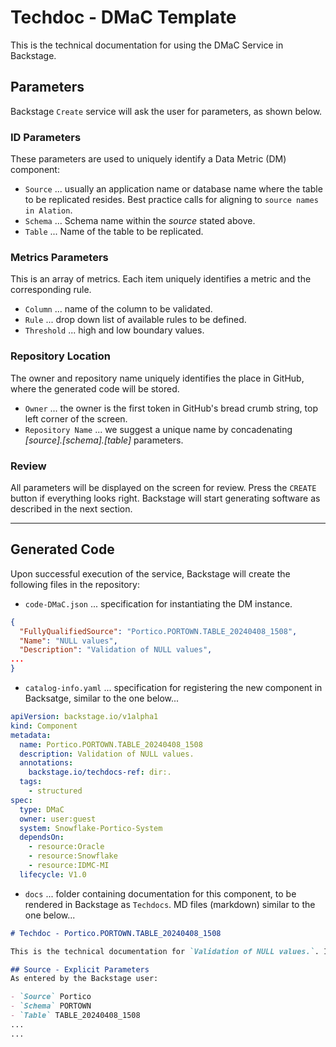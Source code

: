 # Techdoc - DMaC Template

This is the technical documentation for using the DMaC Service in Backstage.

## Parameters
Backstage `Create` service will ask the user for parameters, as shown below. 

### ID Parameters
These parameters are used to uniquely identify a Data Metric (DM) component:

- `Source` ... usually an application name or database name where the table to be replicated resides. Best practice calls for aligning to `source names in Alation`.
- `Schema` ... Schema name within the *source* stated above.
- `Table` ... Name of the table to be replicated.

### Metrics Parameters
This is an array of metrics. Each item uniquely identifies a metric and the corresponding rule.

- `Column` ... name of the column to be validated.
- `Rule` ... drop down list of available rules to be defined.
- `Threshold` ... high and low boundary values.

### Repository Location
The owner and repository name uniquely identifies the place in GitHub, where the generated code will be stored.

- `Owner` ... the owner is the first token in GitHub's bread crumb string, top left corner of the screen.
- `Repository Name` ... we suggest a unique name by concadenating *[source].[schema].[table]* parameters.

### Review
All parameters will be displayed on the screen for review. Press the `CREATE` button if everything looks right. Backstage will start generating software as described in the next section.

---

## Generated Code
Upon successful execution of the service, Backstage will create the following files in the repository:

- `code-DMaC.json` ... specification for instantiating the DM instance.

```json
{
  "FullyQualifiedSource": "Portico.PORTOWN.TABLE_20240408_1508",
  "Name": "NULL values",
  "Description": "Validation of NULL values",
...
}
```

- `catalog-info.yaml` ... specification for registering the new component in Backsatge, similar to the one below...

```yaml
apiVersion: backstage.io/v1alpha1
kind: Component
metadata:
  name: Portico.PORTOWN.TABLE_20240408_1508
  description: Validation of NULL values.
  annotations:
    backstage.io/techdocs-ref: dir:.
  tags:
    - structured
spec:
  type: DMaC
  owner: user:guest
  system: Snowflake-Portico-System
  dependsOn:
    - resource:Oracle
    - resource:Snowflake
    - resource:IDMC-MI
  lifecycle: V1.0
```
  
- `docs` ... folder containing documentation for this component, to be rendered in Backstage as `Techdocs`. MD files (markdown) similar to the one below...

```Markdown
# Techdoc - Portico.PORTOWN.TABLE_20240408_1508

This is the technical documentation for `Validation of NULL values.`. It was generated by the `DMaC Service` in Backstage.

## Source - Explicit Parameters
As entered by the Backstage user:

- `Source` Portico
- `Schema` PORTOWN
- `Table` TABLE_20240408_1508
...
...
```
